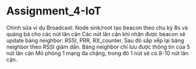 # Assignment_4-IoT
Chỉnh sửa ví dụ Broadcast:
Node sink/root tạo beacon theo chu kỳ 8s và quảng bá cho các nút lân cận
Các nút lân cận khi nhận được beacon sẽ update bảng neighbor: RSSI, PRR, RX_counter.
Sau đó sắp xếp lại bảng neighbor theo RSSI giảm dần.
Bảng neighbor chỉ lưu được thông tin của 5 nút lân cận
Mô phỏng 1 mạng đa chặng, trong đó 1 nút sẽ có 8-10 nút lân cận.
